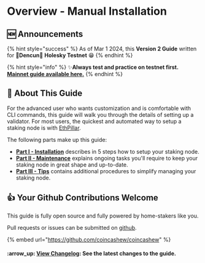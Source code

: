 # Overview - Manual Installation

## :new: Announcements

{% hint style="success" %}
As of Mar 1 2024, this **Version 2 Guide** written for **🦉Dencun**🦉 **Holesky Testnet** :grin:
{% endhint %}

{% hint style="info" %}
:sparkles:**Always test and practice on testnet first.** [**Mainnet guide available here.**](../guide-or-how-to-setup-a-validator-on-eth2-mainnet/)
{% endhint %}

## :wrench: About This Guide

For the advanced user who wants customization and is comfortable with CLI commands, this guide will walk you through the details of setting up a validator. For most users, the quickest and automated way to setup a staking node is with [EthPillar](../ethpillar.md).

The following parts make up this guide:

* [**Part I - Installation**](../guide-or-how-to-setup-a-validator-on-eth2-mainnet/part-i-installation/) describes in 5 steps how to setup your staking node.
* [**Part II - Maintenance**](../guide-or-how-to-setup-a-validator-on-eth2-mainnet/part-ii-maintenance/) explains ongoing tasks you'll require to keep your staking node in great shape and up-to-date.
* [**Part III - Tips**](../guide-or-how-to-setup-a-validator-on-eth2-mainnet/part-iii-tips/) contains additional procedures to simplify managing your staking node.

## :thumbsup: Your Github Contributions Welcome

This guide is fully open source and fully powered by home-stakers like you.

Pull requests or issues can be submitted on [github](https://github.com/coincashew/coincashew).

{% embed url="https://github.com/coincashew/coincashew" %}

#### :arrow\_up: [View Changelog](../guide-or-how-to-setup-a-validator-on-eth2-mainnet/changelog.md): See the latest changes to the guide.

